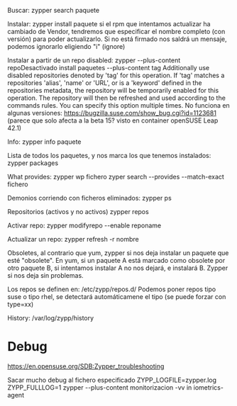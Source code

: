 Buscar:
zypper search paquete

Instalar:
zypper install paquete
  si el rpm que intentamos actualizar ha cambiado de Vendor, tendremos que especificar el nombre completo (con versión) para poder actualizarlo.
  Si no está firmado nos saldrá un mensaje, podemos ignorarlo eligiendo "i" (ignore)

Instalar a partir de un repo disabled:
zypper --plus-content repoDesactivado install paquetes
  --plus-content tag
     Additionally use disabled repositories denoted by 'tag' for this operation.
     If 'tag' matches a repositories 'alias', 'name' or 'URL', or is a 'keyword' defined in the repositories metadata, the repository will be temporarily enabled for this operation.
     The repository will then be refreshed and used according to the commands rules. You can specify this option multiple times.
  No funciona en algunas versiones: <https://bugzilla.suse.com/show_bug.cgi?id=1123681> (parece que solo afecta a la beta 15? visto en container openSUSE Leap 42.1)

Info:
zypper info paquete

Lista de todos los paquetes, y nos marca los que tenemos instalados:
zypper packages

What provides:
zypper wp fichero
zyper search --provides --match-exact fichero

Demonios corriendo con ficheros eliminados:
zypper ps

Repositorios (activos y no activos)
zypper repos

Activar repo:
zypper modifyrepo --enable reponame

Actualizar un repo:
zypper refresh -r nombre

Obsoletes, al contrario que yum, zypper si nos deja instalar un paquete que esté "obsolete".
En yum, si un paquete A está marcado como obsolete por otro paquete B, si intentamos instalar A no nos dejará, e instalará B.
Zypper si nos deja sin problemas.

Los repos se definen en:
/etc/zypp/repos.d/
Podemos poner repos tipo suse o tipo rhel, se detectará automáticamene el tipo (se puede forzar con type=xx)

History:
/var/log/zypp/history

# Debug
<https://en.opensuse.org/SDB:Zypper_troubleshooting>

Sacar mucho debug al fichero especificado
ZYPP_LOGFILE=zypper.log ZYPP_FULLLOG=1 zypper --plus-content monitorizacion -vv in iometrics-agent
